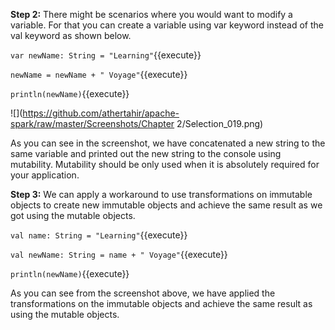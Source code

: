 **Step 2:** There might be scenarios where you would want to modify a variable. For that you can create a variable using var keyword instead of the val keyword as shown below.

`var newName: String = "Learning"`{{execute}} 

`newName = newName + " Voyage"`{{execute}} 

`println(newName)`{{execute}} 

![](https://github.com/athertahir/apache-spark/raw/master/Screenshots/Chapter 2/Selection_019.png)

As you can see in the screenshot, we have concatenated a new string to the same variable and printed out the new string to the console using mutability. Mutability should be only used when it is absolutely required for your application.

**Step 3:** We can apply a workaround to use transformations on immutable objects to create new immutable objects and achieve the same result as we got using the mutable objects. 

`val name: String = "Learning"`{{execute}} 

`val newName: String = name + " Voyage"`{{execute}} 

`println(newName)`{{execute}} 

As you can see from the screenshot above, we have applied the transformations on the immutable objects and achieve the same result as using the mutable objects.
